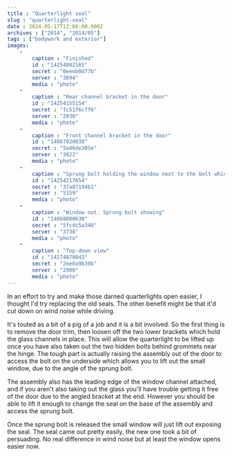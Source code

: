 ```yaml
---
title : "Quarterlight seal"
slug : "quarterlight-seal"
date : 2014-05-17T12:00:00.000Z
archives : ["2014", "2014/05"]
tags : ["bodywork and exterior"]
images:
    -
        caption : "Finished"
        id : "14254802165"
        secret : "0eeeb0d77b"
        server : "3694"
        media : "photo"
    -
        caption : "Rear channel bracket in the door"
        id : "14254155154"
        secret : "fc51f6cff6"
        server : "2930"
        media : "photo"
    -
        caption : "Front channel bracket in the door"
        id : "14067920038"
        secret : "5a46de305e"
        server : "3822"
        media : "photo"
    -
        caption : "Sprung bolt holding the window next to the bolt which holds the assembly"
        id : "14254217654"
        secret : "37a87194b1"
        server : "5159"
        media : "photo"
    -
        caption : "Window out. Sprung bolt showing"
        id : "14068000630"
        secret : "5fcdc5a340"
        server : "3738"
        media : "photo"
    -
        caption : "Top-down view"
        id : "14274870043"
        secret : "2ee0a9b30b"
        server : "2900"
        media : "photo"
---
```


In an effort to try and make those darned quarterlights open easier, I thought I'd try replacing the old seals. The other benefit might be that it'd cut down on wind noise while driving.


It's touted as a bit of a pig of a job and it is a bit involved. So the first thing is to remove the door trim, then loosen off the two lower brackets which hold the glass channels in place. This will allow the quarterlight to be lifted up once you have also taken out the two hidden bolts behind grommets near the hinge. The tough part is actually raising the assembly out of the door to access the bolt on the underside which allows you to lift out the small window, due to the angle of the sprung bolt.


The assembly also has the leading edge of the window channel attached, and if you aren't also taking out the glass you'll have trouble getting it free of the door due to the angled bracket at the end. However you should be able to lift it enough to change the seal on the base of the assembly and access the sprung bolt.


Once the sprung bolt is released the small window will just lift out exposing the seal. The seal came out pretty easily, the new one took a bit of persuading. No real difference in wind noise but at least the window opens easier now.